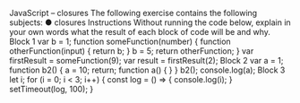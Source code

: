 JavaScript – closures
The following exercise contains the following subjects:
● closures
Instructions
Without running the code below, explain in your own
words what the result of each block of code will be and
why.
Block 1
var b = 1;
function someFunction(number) {
function otherFunction(input) {
return b;
}
b = 5;
return otherFunction;
}
var firstResult = someFunction(9);
var result = firstResult(2);
Block 2
var a = 1;
function b2() {
a = 10;
return;
function a() { }
}
b2();
console.log(a);
Block 3
let i;
for (i = 0; i < 3; i++) {
const log = () => {
console.log(i);
}
setTimeout(log, 100);
}
